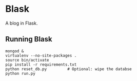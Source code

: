 Blask
=====

A blog in Flask.

## Running Blask

```
mongod &
virtualenv --no-site-packages .
source bin/activate
pip install -r requirements.txt
python reset_db.py         # Optional: wipe the databse
python run.py
```